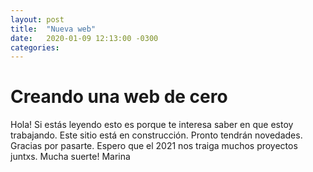 ```yaml
---
layout: post
title:  "Nueva web"
date:   2020-01-09 12:13:00 -0300
categories: 
---
```



# Creando una web de cero

Hola!
Si estás leyendo esto es porque te interesa saber en que estoy trabajando. Este sitio está en construcción. Pronto tendrán novedades.
Gracias por pasarte.
Espero que el 2021 nos traiga muchos proyectos juntxs.
Mucha suerte!
Marina
